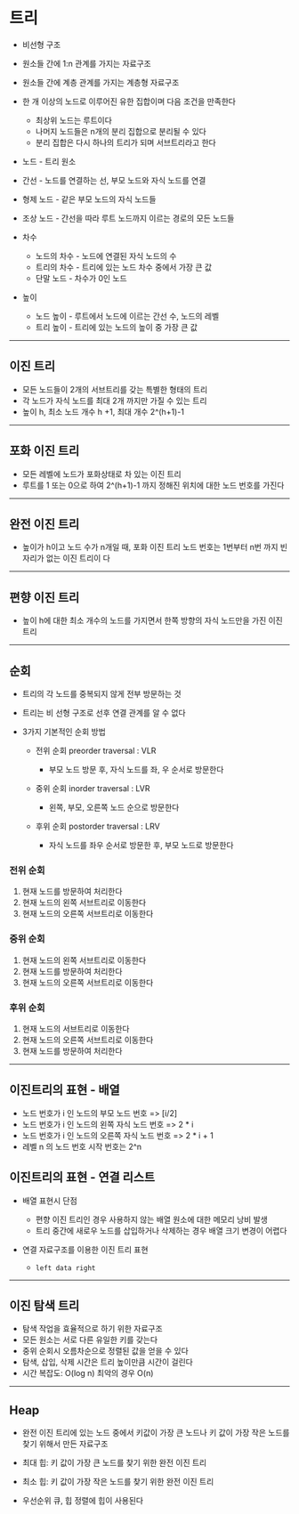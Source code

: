 # 트리

- 비선형 구조
- 원소들 간에 1:n 관계를 가지는 자료구조
- 원소들 간에 계층 관계를 가지는 계층형 자료구조
- 한 개 이상의 노드로 이루어진 유한 집합이며 다음 조건을 만족한다
  - 최상위 노드는 루트이다
  - 나머지 노드들은 n개의 분리 집합으로 분리될 수 있다
  - 분리 집합은 다시 하나의 트리가 되며 서브트리라고 한다

- 노드 - 트리 원소
- 간선 - 노드를 연결하는 선, 부모 노드와 자식 노드를 연결
- 형제 노드 - 같은 부모 노드의 자식 노드들
- 조상 노드 - 간선을 따라 루트 노드까지 이르는 경로의 모든 노드들
- 차수 
  - 노드의 차수 - 노드에 연결된 자식 노드의 수
  - 트리의 차수 - 트리에 있는 노드 차수 중에서 가장 큰 값
  - 단말 노드 - 차수가 0인 노드

- 높이
  - 노드 높이 - 루트에서 노드에 이르는 간선 수, 노드의 레벨
  - 트리 높이 - 트리에 있는 노드의 높이 중 가장 큰 값

---

## 이진 트리

- 모든 노드들이 2개의 서브트리를 갖는 특별한 형태의 트리
- 각 노드가 자식 노드를 최대 2개 까지만 가질 수 있는 트리
- 높이 h, 최소 노드 개수 h +1, 최대 개수 2^(h+1)-1

---

## 포화 이진 트리

- 모든 레벨에 노드가 포화상태로 차 있는 이진 트리
- 루트를 1 또는 0으로 하여 2^(h+1)-1 까지 정해진 위치에 대한 노드 번호를 가진다

---

## 완전 이진 트리

- 높이가 h이고 노드 수가 n개일 때, 포화 이진 트리 노드 번호는 1번부터 n번 까지 빈자리가 없는 이진 트리이 다

---

## 편향 이진 트리

- 높이 h에 대한 최소 개수의 노드를 가지면서 한쪽 방향의 자식 노드만을 가진 이진 트리

---

## 순회

- 트리의 각 노드를 중복되지 않게 전부 방문하는 것
- 트리는 비 선형 구조로 선후 연결 관계를 알 수 없다

- 3가지 기본적인 순회 방법

  - 전위 순회 preorder traversal : VLR
    - 부모 노드 방문 후, 자식 노드를 좌, 우 순서로 방문한다

  - 중위 순회 inorder traversal : LVR
    - 왼쪽, 부모, 오른쪽 노드 순으로 방문한다

  - 후위 순회 postorder traversal : LRV
    - 자식 노드를 좌우 순서로 방문한 후, 부모 노드로 방문한다 

### 전위 순회

1. 현재 노드를 방문하여 처리한다
2. 현재 노드의 왼쪽 서브트리로 이동한다
3. 현재 노드의 오른쪽 서브트리로 이동한다

### 중위 순회

1. 현재 노드의 왼쪽 서브트리로 이동한다
2. 현재 노드를 방문하여 처리한다
3. 현재 노드의 오른쪽 서브트리로 이동한다

### 후위 순회

1. 현재 노드의 서브트리로 이동한다
2. 현재 노드의 오른쪽 서브트리로 이동한다
3. 현재 노드를 방문하여 처리한다

---

## 이진트리의 표현 - 배열

- 노드 번호가 i  인 노드의 부모 노드 번호 => [i/2]
- 노드 번호가 i 인 노드의 왼쪽 자식 노드 번호 => 2 * i
- 노드 번호가 i 인 노드의 오른쪽 자식 노드 번호 => 2 * i + 1
- 레벨 n 의 노드 번호 시작 번호는 2^n

## 이진트리의 표현 - 연결 리스트

- 배열 표현시 단점
  - 편향 이진 트리인 경우 사용하지 않는 배열 원소에 대한 메모리 낭비 발생
  - 트리 중간에 새로우 노드를 삽입하거나 삭제하는 경우 배열 크기 변경이 어렵다

- 연결 자료구조를 이용한 이진 트리 표현
  - `left data right` 

---

## 이진 탐색 트리

- 탐색 작업을 효율적으로 하기 위한 자료구조
- 모든 원소는 서로 다른 유일한 키를 갖는다
- 중위 순회시 오름차순으로 정렬된 값을 얻을 수 있다
- 탐색, 삽입, 삭제 시간은 트리 높이만큼 시간이 걸린다
- 시간 복잡도: O(log n) 최악의 경우 O(n)

---

## Heap

- 완전 이진 트리에 있는 노드 중에서 키값이 가장 큰 노드나 키 값이 가장 작은 노드를 찾기 위해서 만든 자료구조
- 최대 힙: 키 값이 가장 큰 노드를 찾기 위한 완전 이진 트리
- 최소 힙: 키 값이 가장 작은 노드를 찾기 위한 완전 이진 트리

- 우선순위 큐, 힙 정렬에 힙이 사용된다
